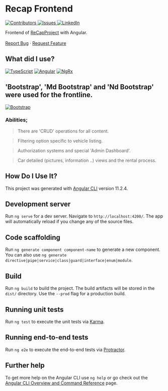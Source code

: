# Recap Frontend
<p><a href="https://github.com/Muhammed-Kocak/recap-frontend/graphs/contributors"><img src="https://camo.githubusercontent.com/cdfc5f2c10e5cea0a9410ec0a43614e421c9e9446f5653dfa6b8516b82b92d71/68747470733a2f2f696d672e736869656c64732e696f2f6769746875622f636f6e7472696275746f72732f61686d65742d636574696e6b6179612f526543617050726f6a6563742d46726f6e74656e642e7376673f7374796c653d666f722d7468652d6261646765" alt="Contributors" data-canonical-src="https://img.shields.io/github/contributors/ahmet-cetinkaya/ReCapProject-Frontend.svg?style=for-the-badge" style="max-width:100%;">
</a>
<a href="https://github.com/Muhammed-Kocak/recap-frontend/issues"><img src="https://camo.githubusercontent.com/14cd91b0d5f73b43b214fee43148630293a892884762222e98246c6eb4b29217/68747470733a2f2f696d672e736869656c64732e696f2f6769746875622f6973737565732f61686d65742d636574696e6b6179612f526543617050726f6a6563742d46726f6e74656e642e7376673f7374796c653d666f722d7468652d6261646765" alt="Issues" data-canonical-src="https://img.shields.io/github/issues/ahmet-cetinkaya/ReCapProject-Frontend.svg?style=for-the-badge" style="max-width:100%;">
</a>
<a href="https://www.linkedin.com/in/muhammed-koçak-387960208/" rel="nofollow"><img src="https://camo.githubusercontent.com/a80d00f23720d0bc9f55481cfcd77ab79e141606829cf16ec43f8cacc7741e46/68747470733a2f2f696d672e736869656c64732e696f2f62616467652f4c696e6b6564496e2d3030373742353f7374796c653d666f722d7468652d6261646765266c6f676f3d6c696e6b6564696e266c6f676f436f6c6f723d7768697465" alt="LinkedIn" data-canonical-src="https://img.shields.io/badge/LinkedIn-0077B5?style=for-the-badge&amp;logo=linkedin&amp;logoColor=white" style="max-width:100%;">
</a></p>

<p align="start">
    Frontend of <a href="https://github.com/Muhammed-Kocak/ReCapProject-RentACar">ReCapProject</a> with Angular.
    <br>
    <br>
    <a href="https://github.com/Muhammed-Kocak/recap-frontend/issues">Report Bug</a>
    ·
    <a href="https://github.com/Muhammed-Kocak/recap-frontend/issues">Request Feature</a>
</p>

## What did I use?

<p><a href="https://www.typescriptlang.org/" rel="nofollow"><img src="https://camo.githubusercontent.com/6cf9abe9d706421df40ff4feff208a5728df2b77f9eb21f24d09df00a0d69203/68747470733a2f2f696d672e736869656c64732e696f2f62616467652f547970655363726970742d3030374143433f7374796c653d666f722d7468652d6261646765266c6f676f3d74797065736372697074266c6f676f436f6c6f723d7768697465" alt="TypeScript" data-canonical-src="https://img.shields.io/badge/TypeScript-007ACC?style=for-the-badge&amp;logo=typescript&amp;logoColor=white" style="max-width:100%;"></a>
<a href="https://angular.io/" rel="nofollow"><img src="https://camo.githubusercontent.com/29026b68c52288230bf32bc2268e47e5c3b81dba23106fb062fcc0541f8e9529/68747470733a2f2f696d672e736869656c64732e696f2f62616467652f416e67756c61722d4444303033313f7374796c653d666f722d7468652d6261646765266c6f676f3d616e67756c6172266c6f676f436f6c6f723d7768697465" alt="Angular" data-canonical-src="https://img.shields.io/badge/Angular-DD0031?style=for-the-badge&amp;logo=angular&amp;logoColor=white" style="max-width:100%;"></a>
<a href="https://ngrx.io/" rel="nofollow"><img src="https://camo.githubusercontent.com/7c3ad598cdcc1c1295ef868e0e7fb62b0b387f96ec5c17b825d39a0d16be87d6/68747470733a2f2f696d672e736869656c64732e696f2f62616467652f4e6752782d4444303033313f7374796c653d666f722d7468652d6261646765266c6f676f3d4e504d266c6f676f436f6c6f723d7768697465" alt="NgRx" data-canonical-src="https://img.shields.io/badge/NgRx-DD0031?style=for-the-badge&amp;logo=NPM&amp;logoColor=white" style="max-width:100%;"></a></p>


## 'Bootstrap', 'Md Bootstrap' and 'Nd Bootstrap' were used for the frontline.  
<p><a href="https://getbootstrap.com/docs/" rel="nofollow"><img src="https://camo.githubusercontent.com/b13ed67c809178963ce9d538175b02649800772be1ce0cb02da5879e5614e236/68747470733a2f2f696d672e736869656c64732e696f2f62616467652f426f6f7473747261702d3536334437433f7374796c653d666f722d7468652d6261646765266c6f676f3d626f6f747374726170266c6f676f436f6c6f723d7768697465" alt="Bootstrap" data-canonical-src="https://img.shields.io/badge/Bootstrap-563D7C?style=for-the-badge&amp;logo=bootstrap&amp;logoColor=white" style="max-width:100%;"></a></p>



### Abilities;

> There are 'CRUD' operations for all content.

> Filtering option specific to vehicle listing.

> Authorization systems and special 'Admin Dashboard'.

> Car detailed (pictures, information ..) views and the rental process.



## How Do I Use It?

This project was generated with [Angular CLI](https://github.com/angular/angular-cli) version 11.2.4.

## Development server

Run `ng serve` for a dev server. Navigate to `http://localhost:4200/`. The app will automatically reload if you change any of the source files.

## Code scaffolding

Run `ng generate component component-name` to generate a new component. You can also use `ng generate directive|pipe|service|class|guard|interface|enum|module`.

## Build

Run `ng build` to build the project. The build artifacts will be stored in the `dist/` directory. Use the `--prod` flag for a production build.

## Running unit tests

Run `ng test` to execute the unit tests via [Karma](https://karma-runner.github.io).

## Running end-to-end tests

Run `ng e2e` to execute the end-to-end tests via [Protractor](http://www.protractortest.org/).

## Further help

To get more help on the Angular CLI use `ng help` or go check out the [Angular CLI Overview and Command Reference](https://angular.io/cli) page.
